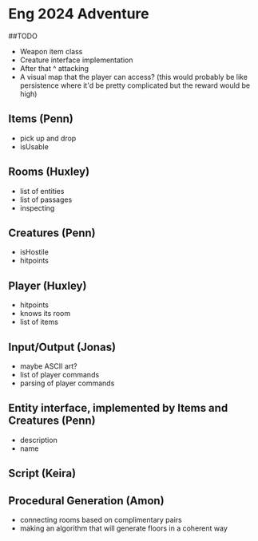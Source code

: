 # Eng 2024 Adventure

##TODO
- Weapon item class
- Creature interface implementation
- After that ^ attacking
- A visual map that the player can access? (this would probably be like persistence where it'd be pretty complicated but the reward would be high)

## Items (Penn)
- pick up and drop
- isUsable

## Rooms (Huxley)

- list of entities
- list of passages
- inspecting

## Creatures (Penn)

- isHostile
- hitpoints

## Player (Huxley)

- hitpoints
- knows its room
- list of items

## Input/Output (Jonas)

- maybe ASCII art?
- list of player commands
- parsing of player commands

## Entity interface, implemented by Items and Creatures (Penn)

- description
- name

## Script (Keira)

## Procedural Generation (Amon)
- connecting rooms based on complimentary pairs
- making an algorithm that will generate floors in a coherent way
